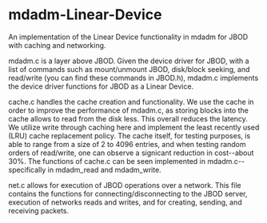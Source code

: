 # mdadm-Linear-Device
An implementation of the Linear Device functionality in mdadm for JBOD with caching and networking.

mdadm.c is a layer above JBOD. Given the device driver for JBOD, with a list of commands such as mount/unmount JBOD, disk/block seeking, and read/write (you can find these commands in JBOD.h), mdadm.c implements the device driver functions for JBOD as a Linear Device.

cache.c handles the cache creation and functionality. We use the cache in order to improve the performance of mdadm.c, as storing blocks into the cache allows to read from the disk less. This overall reduces the latency. We utilize write through caching here and implement the least recently used (LRU) cache replacement policy. The cache itself, for testing purposes, is able to range from a size of 2 to 4096 entries, and when testing random orders of read/write, one can observe a signicant reduction in cost--about 30%. The functions of cache.c can be seen implemented in mdadm.c--specifically in mdadm_read and mdadm_write.

net.c allows for execution of JBOD operations over a network. This file contains the functions for connecting/disconnecting to the JBOD server, execution of networks reads and writes, and for creating, sending, and receiving packets.

